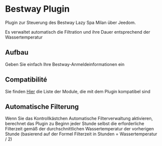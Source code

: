# Bestway Plugin

Plugin zur Steuerung des Bestway Lazy Spa Milan über Jeedom.

Es verwaltet automatisch die Filtration und ihre Dauer entsprechend der Wassertemperatur

## Aufbau 

Geben Sie einfach Ihre Bestway-Anmeldeinformationen ein

## Compatibilité

Sie finden [Hier](https://compatibility.jeedom.com/index.php?v=d&p=home&plugin=bestway) die Liste der Module, die mit dem Plugin kompatibel sind

## Automatische Filterung

Wenn Sie das Kontrollkästchen Automatische Filterverwaltung aktivieren, berechnet das Plugin zu Beginn jeder Stunde selbst die erforderliche Filterzeit gemäß der durchschnittlichen Wassertemperatur der vorherigen Stunde (basierend auf der Formel Filterzeit in Stunden = Wassertemperatur / 2)
